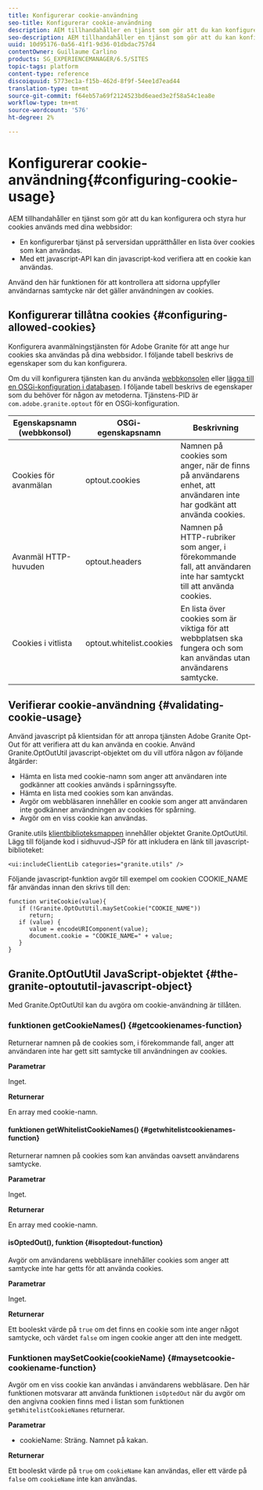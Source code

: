 ```yaml
---
title: Konfigurerar cookie-användning
seo-title: Konfigurerar cookie-användning
description: AEM tillhandahåller en tjänst som gör att du kan konfigurera och styra hur cookies används på dina webbsidor
seo-description: AEM tillhandahåller en tjänst som gör att du kan konfigurera och styra hur cookies används på dina webbsidor
uuid: 10d95176-0a56-41f1-9d36-01dbdac757d4
contentOwner: Guillaume Carlino
products: SG_EXPERIENCEMANAGER/6.5/SITES
topic-tags: platform
content-type: reference
discoiquuid: 5773ec1a-f15b-462d-8f9f-54ee1d7ead44
translation-type: tm+mt
source-git-commit: f64eb57a69f2124523bd6eaed3e2f58a54c1ea8e
workflow-type: tm+mt
source-wordcount: '576'
ht-degree: 2%

---
```



# Konfigurerar cookie-användning{#configuring-cookie-usage}

AEM tillhandahåller en tjänst som gör att du kan konfigurera och styra hur cookies används med dina webbsidor:

* En konfigurerbar tjänst på serversidan upprätthåller en lista över cookies som kan användas.
* Med ett javascript-API kan din javascript-kod verifiera att en cookie kan användas.

Använd den här funktionen för att kontrollera att sidorna uppfyller användarnas samtycke när det gäller användningen av cookies.

## Konfigurerar tillåtna cookies {#configuring-allowed-cookies}

Konfigurera avanmälningstjänsten för Adobe Granite för att ange hur cookies ska användas på dina webbsidor. I följande tabell beskrivs de egenskaper som du kan konfigurera.

Om du vill konfigurera tjänsten kan du använda [webbkonsolen](/help/sites-deploying/configuring-osgi.md#osgi-configuration-with-the-web-console) eller [lägga till en OSGi-konfiguration i databasen](/help/sites-deploying/configuring-osgi.md#adding-a-new-configuration-to-the-repository). I följande tabell beskrivs de egenskaper som du behöver för någon av metoderna. Tjänstens-PID är `com.adobe.granite.optout` för en OSGi-konfiguration.

| Egenskapsnamn (webbkonsol) | OSGi-egenskapsnamn | Beskrivning |
|---|---|---|
| Cookies för avanmälan | optout.cookies | Namnen på cookies som anger, när de finns på användarens enhet, att användaren inte har godkänt att använda cookies. |
| Avanmäl HTTP-huvuden | optout.headers | Namnen på HTTP-rubriker som anger, i förekommande fall, att användaren inte har samtyckt till att använda cookies. |
| Cookies i vitlista | optout.whitelist.cookies | En lista över cookies som är viktiga för att webbplatsen ska fungera och som kan användas utan användarens samtycke. |

## Verifierar cookie-användning {#validating-cookie-usage}

Använd javascript på klientsidan för att anropa tjänsten Adobe Granite Opt-Out för att verifiera att du kan använda en cookie. Använd Granite.OptOutUtil javascript-objektet om du vill utföra någon av följande åtgärder:

* Hämta en lista med cookie-namn som anger att användaren inte godkänner att cookies används i spårningssyfte.
* Hämta en lista med cookies som kan användas.
* Avgör om webbläsaren innehåller en cookie som anger att användaren inte godkänner användningen av cookies för spårning.
* Avgör om en viss cookie kan användas.

Granite.utils [klientbiblioteksmappen](/help/sites-developing/clientlibs.md#referencing-client-side-libraries) innehåller objektet Granite.OptOutUtil. Lägg till följande kod i sidhuvud-JSP för att inkludera en länk till javascript-biblioteket:

`<ui:includeClientLib categories="granite.utils" />`

Följande javascript-funktion avgör till exempel om cookien COOKIE_NAME får användas innan den skrivs till den:

```
function writeCookie(value){
   if (!Granite.OptOutUtil.maySetCookie("COOKIE_NAME"))
      return;
   if (value) {
      value = encodeURIComponent(value);
      document.cookie = "COOKIE_NAME=" + value;
   }
}
```

## Granite.OptOutUtil JavaScript-objektet {#the-granite-optoututil-javascript-object}

Med Granite.OptOutUtil kan du avgöra om cookie-användning är tillåten.

### funktionen getCookieNames() {#getcookienames-function}

Returnerar namnen på de cookies som, i förekommande fall, anger att användaren inte har gett sitt samtycke till användningen av cookies.

**Parametrar**

Inget.

**Returnerar**

En array med cookie-namn.

#### funktionen getWhitelistCookieNames() {#getwhitelistcookienames-function}

Returnerar namnen på cookies som kan användas oavsett användarens samtycke.

**Parametrar**

Inget.

**Returnerar**

En array med cookie-namn.

#### isOptedOut(), funktion {#isoptedout-function}

Avgör om användarens webbläsare innehåller cookies som anger att samtycke inte har getts för att använda cookies.

**Parametrar**

Inget.

**Returnerar**

Ett booleskt värde på `true` om det finns en cookie som inte anger något samtycke, och värdet `false` om ingen cookie anger att den inte medgett.

### Funktionen maySetCookie(cookieName) {#maysetcookie-cookiename-function}

Avgör om en viss cookie kan användas i användarens webbläsare. Den här funktionen motsvarar att använda funktionen `isOptedOut` när du avgör om den angivna cookien finns med i listan som funktionen `getWhitelistCookieNames` returnerar.

**Parametrar**

* cookieName: Sträng. Namnet på kakan.

**Returnerar**

Ett booleskt värde på `true` om `cookieName` kan användas, eller ett värde på `false` om `cookieName` inte kan användas.
